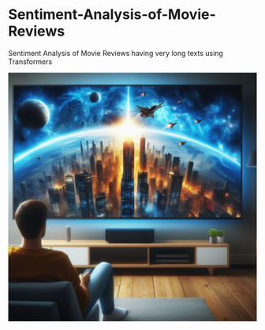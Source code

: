 # Sentiment-Analysis-of-Movie-Reviews
Sentiment Analysis of Movie Reviews having very long texts using Transformers

![Llama](https://github.com/rajdas2001/Sentiment-Analysis-of-Movie-Reviews/blob/main/movie.png)
